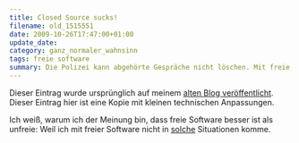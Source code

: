```yaml
---
title: Closed Source sucks!
filename: old_1515551
date: 2009-10-26T17:47:00+01:00
update_date:
category: ganz_normaler_wahnsinn
tags: freie software
summary: Die Polizei kann abgehörte Gespräche nicht löschen. Mit freie Software wäre das nicht passiert.
---
```

Dieser Eintrag wurde ursprünglich auf meinem [alten Blog veröffentlicht](https://stu.blogger.de/stories/1515551/). Dieser Eintrag hier ist eine Kopie mit kleinen technischen Anpassungen.

Ich weiß, warum ich der Meinung bin, dass freie Software besser ist als unfreie: Weil ich mit freier Software nicht in [solche](http://www.gulli.com/news/polizei-kann-abgehoerte-gespraeche-nicht-loeschen-2009-10-25) Situationen komme.
